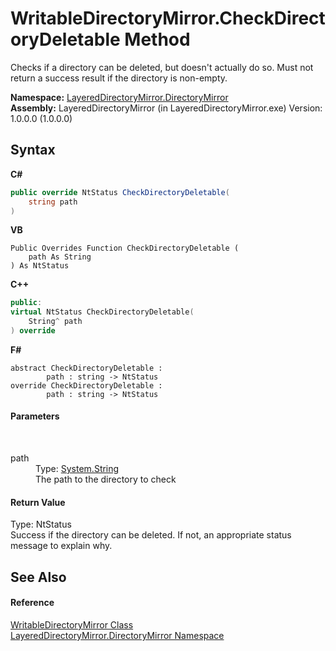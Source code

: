 # WritableDirectoryMirror.CheckDirectoryDeletable Method 
 

Checks if a directory can be deleted, but doesn't actually do so. Must not return a success result if the directory is non-empty.

**Namespace:**&nbsp;<a href="8e43a026-b829-c5d6-efc2-1a8c2a152363">LayeredDirectoryMirror.DirectoryMirror</a><br />**Assembly:**&nbsp;LayeredDirectoryMirror (in LayeredDirectoryMirror.exe) Version: 1.0.0.0 (1.0.0.0)

## Syntax

**C#**<br />
``` C#
public override NtStatus CheckDirectoryDeletable(
	string path
)
```

**VB**<br />
``` VB
Public Overrides Function CheckDirectoryDeletable ( 
	path As String
) As NtStatus
```

**C++**<br />
``` C++
public:
virtual NtStatus CheckDirectoryDeletable(
	String^ path
) override
```

**F#**<br />
``` F#
abstract CheckDirectoryDeletable : 
        path : string -> NtStatus 
override CheckDirectoryDeletable : 
        path : string -> NtStatus 
```


#### Parameters
&nbsp;<dl><dt>path</dt><dd>Type: <a href="http://msdn2.microsoft.com/en-us/library/s1wwdcbf" target="_blank">System.String</a><br />The path to the directory to check</dd></dl>

#### Return Value
Type: NtStatus<br />Success if the directory can be deleted. If not, an appropriate status message to explain why.

## See Also


#### Reference
<a href="c822f227-d250-a635-4d8e-a5558d8b91b9">WritableDirectoryMirror Class</a><br /><a href="8e43a026-b829-c5d6-efc2-1a8c2a152363">LayeredDirectoryMirror.DirectoryMirror Namespace</a><br />